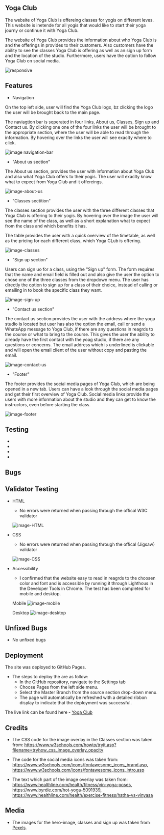## Yoga Club

The website of Yoga Club is offereing classes for yogis on different leves. This website is inetende for all yogis that would like to start their yoga journy or continue it with Yoga Club. 

The website of Yoga Club provides the information about who Yoga Club is and the offerings in provides to their customers. Also customers have the ability to see the classes Yoga Club is offering as well as an sign up form and the location of the studio. Furthermore, users have the option to follow Yoga Club on social media. 

![responsive](https://user-images.githubusercontent.com/114663540/201791642-e9f65474-b57d-44aa-a138-2aa1ca6cfae8.png)

## Features 

- Navigation 

On the top left side, user will find the Yoga Club logo, bz clicking the logo the user will be brought back to the main page. 

The naviagtion bar is seperated in four links, About us, Classes, Sign up and Contact us. By clicking one one of the four links the user will be brought to the appropriate section, where the user will be able to read through the information. By hovering over the links the user will see exaclty where to click. 

![image navigation-bar](https://user-images.githubusercontent.com/114663540/201788860-79e45bf6-b33e-4acb-af68-ba5992ca1268.png)

- "About us section"

The About us section, provides the user with information about Yoga Club and also what Yoga Club offers to their yogis. The user will exaclty know what to expect from Yoga Club and it offereings. 

![image-about-us](https://user-images.githubusercontent.com/114663540/201788944-afa64745-5620-43e0-928a-28ae137fcee6.png)

- "Classes sectition" 

The classes section provides the user with the three different classes that Yoga Club is offering to their yogis. By hovering over the image the user will see the name of the class, as well as a short explanation what to expect from the class and which benefits it has. 

The table provides the user with a quick overview of the timetable, as well as the pricing for each different class, which Yoga CLub is offering. 

![image-classes](https://user-images.githubusercontent.com/114663540/201789028-c1304856-bf4d-41b8-8078-1b656b61c19c.png)

- "Sign up section" 

Users can sign uo for a class, using the "Sign up" form. The form requires that the name and email field is filled out and also give the user the option to chose one of the three classes from the dropdown menu. The user has directly the option to sign up for a class of their choice, instead of calling or emailing in to book the specific class they want. 

![image-sign-up](https://user-images.githubusercontent.com/114663540/201789062-f85f5b1e-a20f-48ec-899a-fa57778abbb0.png)

- "Contact us section" 

The contact us section provides the user with the address where the yoga studio is located but user has also the option the email, call or send a WhatsApp message to Yoga Club, if there are any questions in reagrds to the course or what to bring to the course. This gives the user the ability to already have the first contact with the yoag studio, if there are any questions or concerns. The email address which is underlined is clickable and will open the email client of the user without copy and pasting the email.

![image-contact-us](https://user-images.githubusercontent.com/114663540/202003736-feb0fbfa-7914-47d3-8019-ca620d54a5d0.png)

- "Footer" 

The footer provides the social media pages of Yoga Club, which are being opened in a new tab. Users can have a look through the social media pages and get their first overview of Yoga Club. Social media links provide the users with more information about the studio and they can get to know the instructors, even before starting the class. 

![image-footer](https://user-images.githubusercontent.com/114663540/201789174-29dd2687-34e6-4b90-8d5e-79faa05ac3a0.png)

## Testing 

- 

-

-

-

## Bugs 


## Validator Testing 

- HTML 
    - No errors were returned when passing through the offical W3C validator 

    ![image-HTML](https://user-images.githubusercontent.com/114663540/201789778-e8b20fa9-9230-448b-a099-8fcefdc63844.png)

- CSS
    - No errors were returned when passing through the offical (Jigsaw) validator 

    ![image-CSS](https://user-images.githubusercontent.com/114663540/201789984-82fa104d-3aca-46b9-89b1-70cee0ddab7b.png)

- Accessibility 
    - I confirmed that the website easy to read in reagrds to the choosen color and font and is accessible by running it through Lighthous in the Developer Tools in Chrome. The test has been completed for mobile and desktop. 

    Mobile
    ![image-mobile](https://user-images.githubusercontent.com/114663540/201789727-16e20475-949d-41d8-8c91-63d544e75a40.png)

    Desktop 
    ![image-desktop](https://user-images.githubusercontent.com/114663540/201789681-9ef97b1b-9554-4bbb-8dad-f6b7a5a12101.png)

## Unfixed Bugs 

- No unfixed bugs 

## Deployment 

The site was deployed to GitHub Pages. 

- The steps to deploy the are as follow: 
    - In the GitHub repository, navigate to the Settings tab
    - Choose Pages from the left side menu.
    - Select the Master Branch from the source section drop-down menu.
    - The page will automatically be refreshed with a detailed ribbon display to indicate that the deployment was successful.


The live link can be found here - [Yoga Club](https://a-wgn.github.io/yoga-club-pp1/)


## Credits 

- The CSS code for the image overlay in the Classes section was taken from: 
https://www.w3schools.com/howto/tryit.asp?filename=tryhow_css_image_overlay_opacity

- The code for the social media icons was taken from: https://www.w3schools.com/icons/fontawesome_icons_brand.asp, https://www.w3schools.com/icons/fontawesome_icons_intro.asp

- The text which part of the image overlay was taken from: https://www.healthline.com/health/fitness/yin-yoga-poses, https://www.byrdie.com/hot-yoga-5091939, https://www.healthline.com/health/exercise-fitness/hatha-vs-vinyasa

## Media 

- The images for the hero-image, classes and sign up was taken from [Pexels](https://www.pexels.com/search/yoga%20class/). 
